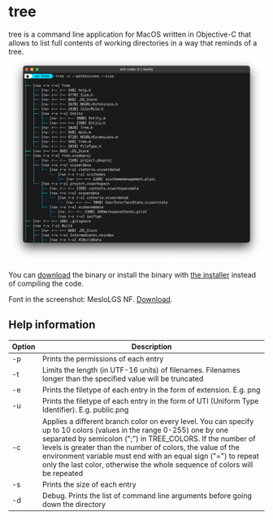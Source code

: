 # tree
tree is a command line application for MacOS written in Objective-C that allows to list full contents of working directories in a way that reminds of a tree.
![screen shot](https://github.com/Tymur77/tree/blob/master/Images/screen_shot.png)

You can [download](https://github.com/Tymur77/tree/blob/master/Build/Products/Debug/Tree?raw=true) the binary or install the binary with [the 
installer](https://github.com/Tymur77/tree/blob/master/Build/Products/Install%20Tree.pkg?raw=true) instead of compiling the code.

Font in the screenshot: MesloLGS NF. [Download](https://github.com/Tymur77/tree/blob/master/MesloLGS%20NF%20Regular.ttf?raw=true).

## Help information

| Option | Description |
| ------ | ------ |
| -p | Prints the permissions of each entry |
| -t <length> | Limits the length (in UTF-16 units) of filenames. Filenames longer than the specified value will be truncated |
| -e | Prints the filetype of each entry in the form of extension. E.g. png |
| -u | Prints the filetype of each entry in the form of UTI (Uniform Type Identifier). E.g. public.png |
| -c | Applies a different branch color on every level. You can specify up to 10 colors (values in the range 0-255) one by one separated by semicolon (";") in TREE_COLORS. If the number of levels is greater than the number of colors, the value of the environment variable must end with an equal sign ("=") to repeat only the last color, otherwise the whole sequence of colors will be repeated |
| -s | Prints the size of each entry |
| -d | Debug. Prints the list of command line arguments before going down the directory |
